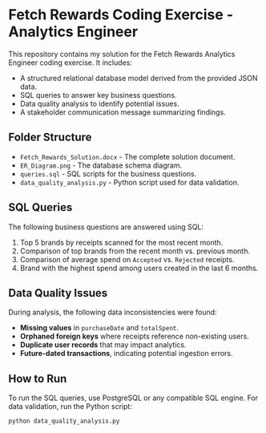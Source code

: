 # Fetch Rewards Coding Exercise - Analytics Engineer
This repository contains my solution for the Fetch Rewards Analytics Engineer coding exercise.
It includes:
- A structured relational database model derived from the provided JSON data.
- SQL queries to answer key business questions.
- Data quality analysis to identify potential issues.
- A stakeholder communication message summarizing findings.

## Folder Structure
- `Fetch_Rewards_Solution.docx` - The complete solution document.
- `ER_Diagram.png` - The database schema diagram.
- `queries.sql` - SQL scripts for the business questions.
- `data_quality_analysis.py` - Python script used for data validation.

## SQL Queries
The following business questions are answered using SQL:
1. Top 5 brands by receipts scanned for the most recent month.
2. Comparison of top brands from the recent month vs. previous month.
3. Comparison of average spend on `Accepted` vs. `Rejected` receipts.
4. Brand with the highest spend among users created in the last 6 months.

## Data Quality Issues
During analysis, the following data inconsistencies were found:
- **Missing values** in `purchaseDate` and `totalSpent`.
- **Orphaned foreign keys** where receipts reference non-existing users.
- **Duplicate user records** that may impact analytics.
- **Future-dated transactions**, indicating potential ingestion errors.

## How to Run
To run the SQL queries, use PostgreSQL or any compatible SQL engine.
For data validation, run the Python script:
```sh
python data_quality_analysis.py

